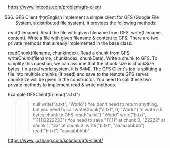 https://www.lintcode.com/problem/gfs-client

566. GFS Client
中文English
Implement a simple client for GFS (Google File System, a distributed file system), it provides the following methods:

read(filename). Read the file with given filename from GFS.
write(filename, content). Write a file with given filename & content to GFS.
There are two private methods that already implemented in the base class:

readChunk(filename, chunkIndex). Read a chunk from GFS.
writeChunk(filename, chunkIndex, chunkData). Write a chunk to GFS.
To simplify this question, we can assume that the chunk size is chunkSize bytes. (In a real world system, it is 64M). The GFS Client's job is splitting a file into multiple chunks (if need) and save to the remote GFS server. chunkSize will be given in the constructor. You need to call these two private methods to implement read & write methods.

Example
GFSClient(5)
read("a.txt")
>> null
write("a.txt", "World")
>> You don't need to return anything, but you need to call writeChunk("a.txt", 0, "World") to write a 5 bytes chunk to GFS.
read("a.txt")
>> "World"
write("b.txt", "111112222233")
>> You need to save "11111" at chunk 0, "22222" at chunk 1, "33" at chunk 2.
write("b.txt", "aaaaabbbbb")
read("b.txt")
>> "aaaaabbbbb"

https://www.jiuzhang.com/solution/gfs-client/